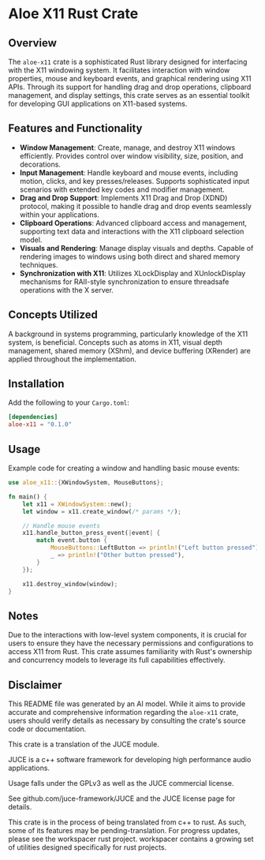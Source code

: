 # Aloe X11 Rust Crate

## Overview
The `aloe-x11` crate is a sophisticated Rust library designed for interfacing with the X11 windowing system. It facilitates interaction with window properties, mouse and keyboard events, and graphical rendering using X11 APIs. Through its support for handling drag and drop operations, clipboard management, and display settings, this crate serves as an essential toolkit for developing GUI applications on X11-based systems.

## Features and Functionality
- **Window Management**: Create, manage, and destroy X11 windows efficiently. Provides control over window visibility, size, position, and decorations.
- **Input Management**: Handle keyboard and mouse events, including motion, clicks, and key presses/releases. Supports sophisticated input scenarios with extended key codes and modifier management.
- **Drag and Drop Support**: Implements X11 Drag and Drop (XDND) protocol, making it possible to handle drag and drop events seamlessly within your applications.
- **Clipboard Operations**: Advanced clipboard access and management, supporting text data and interactions with the X11 clipboard selection model.
- **Visuals and Rendering**: Manage display visuals and depths. Capable of rendering images to windows using both direct and shared memory techniques.
- **Synchronization with X11**: Utilizes XLockDisplay and XUnlockDisplay mechanisms for RAII-style synchronization to ensure threadsafe operations with the X server.

## Concepts Utilized
A background in systems programming, particularly knowledge of the X11 system, is beneficial. Concepts such as atoms in X11, visual depth management, shared memory (XShm), and device buffering (XRender) are applied throughout the implementation.

## Installation
Add the following to your `Cargo.toml`:
```toml
[dependencies]
aloe-x11 = "0.1.0"
```

## Usage
Example code for creating a window and handling basic mouse events:
```rust
use aloe_x11::{XWindowSystem, MouseButtons};

fn main() {
    let x11 = XWindowSystem::new();
    let window = x11.create_window(/* params */);

    // Handle mouse events
    x11.handle_button_press_event(|event| {
        match event.button {
            MouseButtons::LeftButton => println!("Left button pressed"),
            _ => println!("Other button pressed"),
        }
    });

    x11.destroy_window(window);
}
```

## Notes
Due to the interactions with low-level system components, it is crucial for users to ensure they have the necessary permissions and configurations to access X11 from Rust. This crate assumes familiarity with Rust's ownership and concurrency models to leverage its full capabilities effectively.

## Disclaimer
This README file was generated by an AI model. While it aims to provide accurate and comprehensive information regarding the `aloe-x11` crate, users should verify details as necessary by consulting the crate's source code or documentation.


This crate is a translation of the JUCE module.

JUCE is a c++ software framework for developing high performance audio applications.

Usage falls under the GPLv3 as well as the JUCE commercial license.

See github.com/juce-framework/JUCE and the JUCE license page for details.

This crate is in the process of being translated from c++ to rust. As such, some of its features may be pending-translation. For progress updates, please see the workspacer rust project. workspacer contains a growing set of utilities designed specifically for rust projects.
